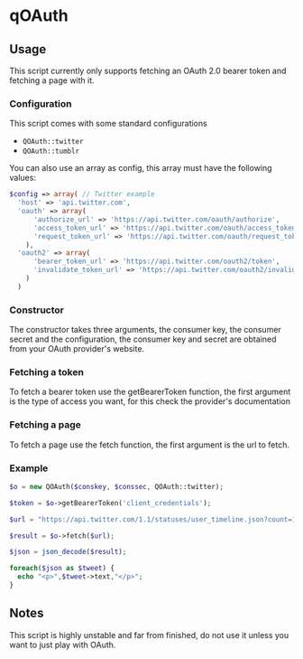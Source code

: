 qOAuth
======

Usage
-----
This script currently only supports fetching an OAuth 2.0 bearer token and fetching a page with it.

### Configuration

This script comes with some standard configurations

* `QOAuth::twitter`
* `QOAuth::tumblr`

You can also use an array as config, this array must have the following values:

```PHP
$config => array( // Twitter example
  'host' => 'api.twitter.com',
  'oauth' => array(
      'authorize_url' => 'https://api.twitter.com/oauth/authorize',
      'access_token_url' => 'https://api.twitter.com/oauth/access_token',
      'request_token_url' => 'https://api.twitter.com/oauth/request_token',
    ),
  'oauth2' => array(
      'bearer_token_url' => 'https://api.twitter.com/oauth2/token',
      'invalidate_token_url' => 'https://api.twitter.com/oauth2/invalidate_token_url'
    )
  )
```

### Constructor

The constructor takes three arguments, the consumer key, the consumer secret and the configuration, the consumer key and secret are obtained from your OAuth provider's website.

### Fetching a token

To fetch a bearer token use the getBearerToken function, the first argument is the type of access you want, for this check the provider's documentation

### Fetching a page

To fetch a page use the fetch function, the first argument is the url to fetch.

### Example

```PHP
$o = new QOAuth($conskey, $conssec, QOAuth::twitter);

$token = $o->getBearerToken('client_credentials');

$url = "https://api.twitter.com/1.1/statuses/user_timeline.json?count=100&screen_name=twitter";

$result = $o->fetch($url);

$json = json_decode($result);

foreach($json as $tweet) {
  echo "<p>",$tweet->text,"</p>";
}
```

Notes
-----

This script is highly unstable and far from finished, do not use it unless you want to just play with OAuth.
